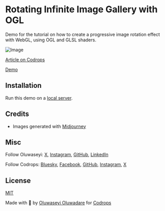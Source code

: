 # Rotating Infinite Image Gallery with OGL

Demo for the tutorial on how to create a progressive image rotation effect with WebGL, using OGL and GLSL shaders.

![Image](https://tympanus.net/codrops/wp-content/uploads/2024/12/rotatedgallery.jpg)

[Article on Codrops](https://tympanus.net/codrops/?p=82391)

[Demo](https://tympanus.net/Tutorials/RotatingSlideshow/)

## Installation

Run this demo on a [local server](https://developer.mozilla.org/en-US/docs/Learn/Common_questions/Tools_and_setup/set_up_a_local_testing_server).

## Credits

- Images generated with [Midjourney](https://midjourney.com)

## Misc

Follow Oluwaseyi: [X](https://x.com/seyii___), [Instagram](https://www.instagram.com/seyi.motion/), [GitHub](https://github.com/oluwadareseyi), [LinkedIn](https://www.linkedin.com/in/oluwadareseyi/) 

Follow Codrops: [Bluesky](https://bsky.app/profile/codrops.bsky.social), [Facebook](http://www.facebook.com/codrops), [GitHub](https://github.com/codrops), [Instagram](https://www.instagram.com/codropsss/), [X](http://www.x.com/codrops)

## License
[MIT](LICENSE)

Made with :blue_heart: by [Oluwaseyi Oluwadare](https://www.seyi.dev/) for [Codrops](http://www.codrops.com)





